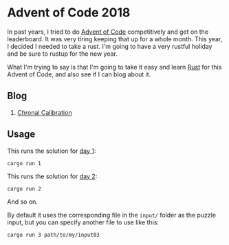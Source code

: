 # Advent of Code 2018

In past years, I tried to do [Advent of Code](https://adventofcode.com/) competitively and get on the leaderboard. It was very tiring keeping that up for a whole month. This year, I decided I needed to take a rust. I'm going to have a very rustful holiday and be sure to rustup for the new year.

What I'm trying to say is that I'm going to take it easy and learn [Rust](https://www.rust-lang.org/) for this Advent of Code, and also see if I can blog about it.

## Blog

1. [Chronal Calibration](blog/01-chronal-calibration.md)

## Usage

This runs the solution for [day 1](https://adventofcode.com/2018/day/1):

    cargo run 1

This runs the solution for [day 2](https://adventofcode.com/2018/day/2):

    cargo run 2

And so on.

By default it uses the corresponding file in the `input/` folder as the puzzle input, but you can specify another file to use like this:

    cargo run 3 path/to/my/input03
